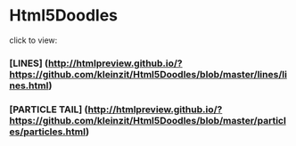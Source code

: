# Html5Doodles

click to view:
### [LINES] (http://htmlpreview.github.io/?https://github.com/kleinzit/Html5Doodles/blob/master/lines/lines.html)

### [PARTICLE TAIL] (http://htmlpreview.github.io/?https://github.com/kleinzit/Html5Doodles/blob/master/particles/particles.html)
